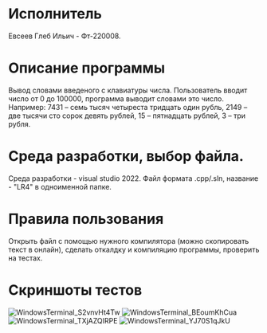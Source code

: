# Исполнитель
Евсеев Глеб Ильич - Фт-220008.

# Описание программы
Вывод словами введеного с клавиатуры числа.
Пользователь вводит число от 0 до 100000, программа выводит словами это число.
Например: 7431 – семь тысяч четыреста тридцать один рубль, 2149 – две тысячи сто сорок девять рублей, 15 – пятнадцать рублей, 3 – три рубля. 
 
# Среда разработки, выбор файла.
Среда разработки - visual studio 2022.
Файл формата .cpp/.sln, название - "LR4" в одноименной папке.

# Правила пользования
Открыть файл с помощью нужного компилятора (можно скопировать текст в онлайн), сделать откалдку и компиляцию программы, проверить на тестах.

# Скриншоты тестов
![WindowsTerminal_S2vnvHt4Tw](https://github.com/4s4ken/LR-4/assets/65232734/d0266d69-a631-4084-8af7-c99ef30bdc40)
![WindowsTerminal_BEoumKhCua](https://github.com/4s4ken/LR-4/assets/65232734/942c42b2-7319-46e5-8acf-49e163dba69b)
![WindowsTerminal_TXjAZQIRPE](https://github.com/4s4ken/LR-4/assets/65232734/24a5e59e-c671-42d3-aabb-59ec371b3860)
![WindowsTerminal_YJ70S1qJkU](https://github.com/4s4ken/LR-4/assets/65232734/c96b9af2-503a-4c6b-a146-8039feb3e368)
